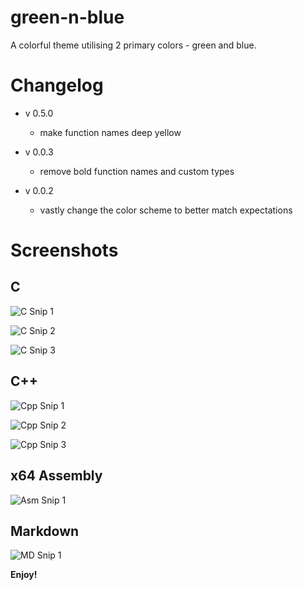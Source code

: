# green-n-blue

A colorful theme utilising 2 primary colors - green and blue.


# Changelog

* v 0.5.0
	* make function names deep yellow
	
* v 0.0.3
	* remove bold function names and custom types

* v 0.0.2
	* vastly change the color scheme to better match expectations


# Screenshots

## C

![C Snip 1](https://github.com/makuke1234/green-n-blue-vscode/raw/master/Images/SnipC1.PNG)

![C Snip 2](https://github.com/makuke1234/green-n-blue-vscode/raw/master/Images/SnipC2.PNG)

![C Snip 3](https://github.com/makuke1234/green-n-blue-vscode/raw/master/Images/SnipC3.PNG)


## C++

![Cpp Snip 1](https://github.com/makuke1234/green-n-blue-vscode/raw/master/Images/SnipCpp1.PNG)

![Cpp Snip 2](https://github.com/makuke1234/green-n-blue-vscode/raw/master/Images/SnipCpp2.PNG)

![Cpp Snip 3](https://github.com/makuke1234/green-n-blue-vscode/raw/master/Images/SnipCpp3.PNG)


## x64 Assembly

![Asm Snip 1](https://github.com/makuke1234/green-n-blue-vscode/raw/master/Images/SnipAsm1.PNG)


## Markdown

![MD Snip 1](https://github.com/makuke1234/green-n-blue-vscode/raw/master/Images/SnipMD1.PNG)


**Enjoy!**
